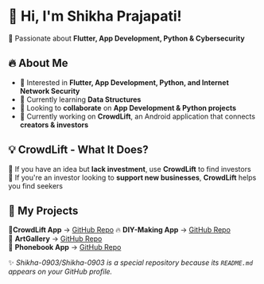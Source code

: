 # 👋 Hi, I'm Shikha Prajapati!  
🚀 Passionate about **Flutter, App Development, Python & Cybersecurity**  

## 🔥 About Me  
- 👀 Interested in **Flutter, App Development, Python, and Internet Network Security**  
- 🌱 Currently learning **Data Structures**  
- 💞️ Looking to **collaborate** on **App Development & Python projects**  
- 📱 Currently working on **CrowdLift**, an Android application that connects **creators & investors**  

## 💡 CrowdLift - What It Does?  
🔨 If you have an idea but **lack investment**, use **CrowdLift** to find investors  
🔨 If you're an investor looking to **support new businesses**, **CrowdLift** helps you find seekers  

## 📱 My Projects 
🚀**CrowdLift App** → [GitHub Repo](https://github.com/Shikha-0903/CrowdLift)
🔥 **DIY-Making App** → [GitHub Repo](https://github.com/Shikha-0903/diy-app)  
🎨 **ArtGallery** → [GitHub Repo](https://github.com/Shikha-0903/ArtGallery)  
📖 **Phonebook App** → [GitHub Repo](https://github.com/Shikha-0903/PhoneBook)


✨ _Shikha-0903/Shikha-0903 is a special repository because its `README.md` appears on your GitHub profile._  
